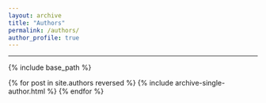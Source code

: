 ```yaml
---
layout: archive
title: "Authors"
permalink: /authors/
author_profile: true
---
```


<hr>

{% include base_path %}


{% for post in site.authors reversed %}
  {% include archive-single-author.html %}
{% endfor %}


